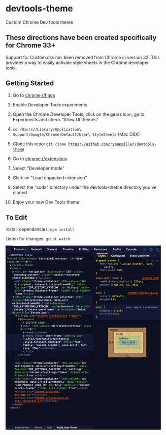 devtools-theme
==============

Custom Chrome Dev tools theme

## These directions have been created specifically for Chrome 33+

Support for Custom.css has been removed from Chrome in version 32.
This provides a way to easily activate style sheets in the Chrome developer tools.

## Getting Started

1. Go to <a href="chrome://flags">chrome://flags</a>

2. Enable Developer Tools experiments

3. Open the Chrome Developer Tools, click on the gears icon, go to Experiments and check "Allow UI themes"

4. <code>cd /Users/<User Name>/Library/Application\ Support/Google/Chrome/Default/User\ StyleSheets</code> (Mac OSX)

5. Clone this repo: <code>git clone https://github.com/ryanpmiller/devtools-theme</code>

6. Go to <a href="chrome://extensions">chrome://extensions</a>

7. Select "Developer mode"

8. Click on "Load unpacked extension"

9. Select the "soda" directory under the devtools-theme directory you've cloned

10. Enjoy your new Dev Tools theme


## To Edit

Install dependencies: <code>npm install</code>

Listen for changes: <code>grunt watch</code>


![Alt text](/screenshot/elements.png "Elements tab Theme Screenshot")



